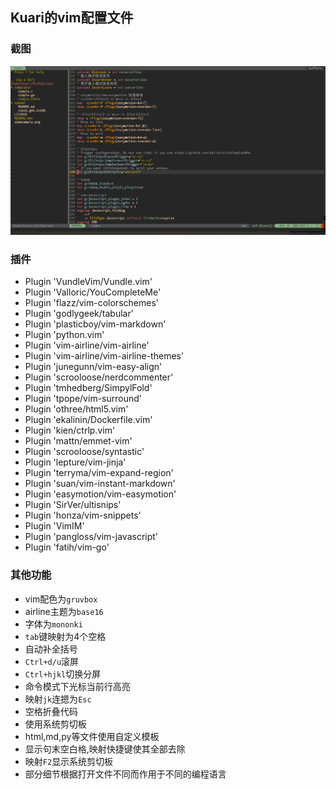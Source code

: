 ## Kuari的vim配置文件

### 截图
![my_vim](vimexample.png)

### 插件

* Plugin 'VundleVim/Vundle.vim'
* Plugin 'Valloric/YouCompleteMe'
* Plugin 'flazz/vim-colorschemes'
* Plugin 'godlygeek/tabular'
* Plugin 'plasticboy/vim-markdown'
* Plugin 'python.vim'
* Plugin 'vim-airline/vim-airline'
* Plugin 'vim-airline/vim-airline-themes'
* Plugin 'junegunn/vim-easy-align'
* Plugin 'scrooloose/nerdcommenter'
* Plugin 'tmhedberg/SimpylFold'
* Plugin 'tpope/vim-surround'
* Plugin 'othree/html5.vim'
* Plugin 'ekalinin/Dockerfile.vim'
* Plugin 'kien/ctrlp.vim'
* Plugin 'mattn/emmet-vim'
* Plugin 'scrooloose/syntastic'
* Plugin 'lepture/vim-jinja'
* Plugin 'terryma/vim-expand-region'
* Plugin 'suan/vim-instant-markdown'
* Plugin 'easymotion/vim-easymotion'
* Plugin 'SirVer/ultisnips'
* Plugin 'honza/vim-snippets'
* Plugin 'VimIM'
* Plugin 'pangloss/vim-javascript'
* Plugin 'fatih/vim-go'


### 其他功能

* vim配色为`gruvbox`
* airline主题为`base16`
* 字体为`mononki`
* `tab`键映射为4个空格
* 自动补全括号
* `Ctrl+d/u`滚屏
* `Ctrl+hjkl`切换分屏
* 命令模式下光标当前行高亮
* 映射`jk`连摁为`Esc`
* 空格折叠代码
* 使用系统剪切板
* html,md,py等文件使用自定义模板
* 显示句末空白格,映射快捷键使其全部去除
* 映射`F2`显示系统剪切板
* 部分细节根据打开文件不同而作用于不同的编程语言
